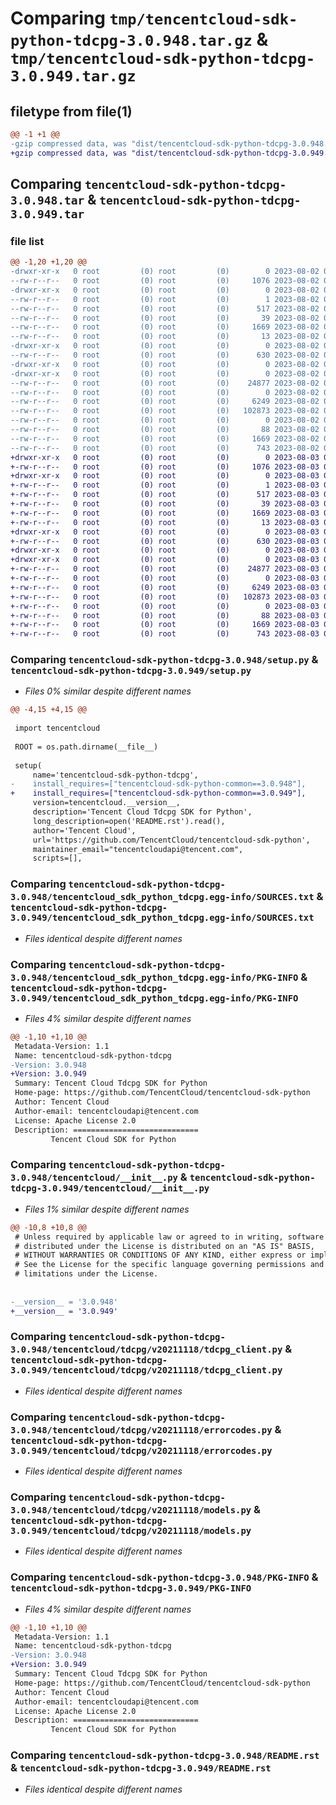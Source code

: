 # Comparing `tmp/tencentcloud-sdk-python-tdcpg-3.0.948.tar.gz` & `tmp/tencentcloud-sdk-python-tdcpg-3.0.949.tar.gz`

## filetype from file(1)

```diff
@@ -1 +1 @@
-gzip compressed data, was "dist/tencentcloud-sdk-python-tdcpg-3.0.948.tar", last modified: Wed Aug  2 00:38:37 2023, max compression
+gzip compressed data, was "dist/tencentcloud-sdk-python-tdcpg-3.0.949.tar", last modified: Thu Aug  3 00:35:40 2023, max compression
```

## Comparing `tencentcloud-sdk-python-tdcpg-3.0.948.tar` & `tencentcloud-sdk-python-tdcpg-3.0.949.tar`

### file list

```diff
@@ -1,20 +1,20 @@
-drwxr-xr-x   0 root         (0) root         (0)        0 2023-08-02 00:38:37.000000 tencentcloud-sdk-python-tdcpg-3.0.948/
--rw-r--r--   0 root         (0) root         (0)     1076 2023-08-02 00:38:37.000000 tencentcloud-sdk-python-tdcpg-3.0.948/setup.py
-drwxr-xr-x   0 root         (0) root         (0)        0 2023-08-02 00:38:37.000000 tencentcloud-sdk-python-tdcpg-3.0.948/tencentcloud_sdk_python_tdcpg.egg-info/
--rw-r--r--   0 root         (0) root         (0)        1 2023-08-02 00:38:37.000000 tencentcloud-sdk-python-tdcpg-3.0.948/tencentcloud_sdk_python_tdcpg.egg-info/dependency_links.txt
--rw-r--r--   0 root         (0) root         (0)      517 2023-08-02 00:38:37.000000 tencentcloud-sdk-python-tdcpg-3.0.948/tencentcloud_sdk_python_tdcpg.egg-info/SOURCES.txt
--rw-r--r--   0 root         (0) root         (0)       39 2023-08-02 00:38:37.000000 tencentcloud-sdk-python-tdcpg-3.0.948/tencentcloud_sdk_python_tdcpg.egg-info/requires.txt
--rw-r--r--   0 root         (0) root         (0)     1669 2023-08-02 00:38:37.000000 tencentcloud-sdk-python-tdcpg-3.0.948/tencentcloud_sdk_python_tdcpg.egg-info/PKG-INFO
--rw-r--r--   0 root         (0) root         (0)       13 2023-08-02 00:38:37.000000 tencentcloud-sdk-python-tdcpg-3.0.948/tencentcloud_sdk_python_tdcpg.egg-info/top_level.txt
-drwxr-xr-x   0 root         (0) root         (0)        0 2023-08-02 00:38:37.000000 tencentcloud-sdk-python-tdcpg-3.0.948/tencentcloud/
--rw-r--r--   0 root         (0) root         (0)      630 2023-08-02 00:38:37.000000 tencentcloud-sdk-python-tdcpg-3.0.948/tencentcloud/__init__.py
-drwxr-xr-x   0 root         (0) root         (0)        0 2023-08-02 00:38:37.000000 tencentcloud-sdk-python-tdcpg-3.0.948/tencentcloud/tdcpg/
-drwxr-xr-x   0 root         (0) root         (0)        0 2023-08-02 00:38:37.000000 tencentcloud-sdk-python-tdcpg-3.0.948/tencentcloud/tdcpg/v20211118/
--rw-r--r--   0 root         (0) root         (0)    24877 2023-08-02 00:38:37.000000 tencentcloud-sdk-python-tdcpg-3.0.948/tencentcloud/tdcpg/v20211118/tdcpg_client.py
--rw-r--r--   0 root         (0) root         (0)        0 2023-08-02 00:38:37.000000 tencentcloud-sdk-python-tdcpg-3.0.948/tencentcloud/tdcpg/v20211118/__init__.py
--rw-r--r--   0 root         (0) root         (0)     6249 2023-08-02 00:38:37.000000 tencentcloud-sdk-python-tdcpg-3.0.948/tencentcloud/tdcpg/v20211118/errorcodes.py
--rw-r--r--   0 root         (0) root         (0)   102873 2023-08-02 00:38:37.000000 tencentcloud-sdk-python-tdcpg-3.0.948/tencentcloud/tdcpg/v20211118/models.py
--rw-r--r--   0 root         (0) root         (0)        0 2023-08-02 00:38:37.000000 tencentcloud-sdk-python-tdcpg-3.0.948/tencentcloud/tdcpg/__init__.py
--rw-r--r--   0 root         (0) root         (0)       88 2023-08-02 00:38:37.000000 tencentcloud-sdk-python-tdcpg-3.0.948/setup.cfg
--rw-r--r--   0 root         (0) root         (0)     1669 2023-08-02 00:38:37.000000 tencentcloud-sdk-python-tdcpg-3.0.948/PKG-INFO
--rw-r--r--   0 root         (0) root         (0)      743 2023-08-02 00:38:37.000000 tencentcloud-sdk-python-tdcpg-3.0.948/README.rst
+drwxr-xr-x   0 root         (0) root         (0)        0 2023-08-03 00:35:40.000000 tencentcloud-sdk-python-tdcpg-3.0.949/
+-rw-r--r--   0 root         (0) root         (0)     1076 2023-08-03 00:35:40.000000 tencentcloud-sdk-python-tdcpg-3.0.949/setup.py
+drwxr-xr-x   0 root         (0) root         (0)        0 2023-08-03 00:35:40.000000 tencentcloud-sdk-python-tdcpg-3.0.949/tencentcloud_sdk_python_tdcpg.egg-info/
+-rw-r--r--   0 root         (0) root         (0)        1 2023-08-03 00:35:40.000000 tencentcloud-sdk-python-tdcpg-3.0.949/tencentcloud_sdk_python_tdcpg.egg-info/dependency_links.txt
+-rw-r--r--   0 root         (0) root         (0)      517 2023-08-03 00:35:40.000000 tencentcloud-sdk-python-tdcpg-3.0.949/tencentcloud_sdk_python_tdcpg.egg-info/SOURCES.txt
+-rw-r--r--   0 root         (0) root         (0)       39 2023-08-03 00:35:40.000000 tencentcloud-sdk-python-tdcpg-3.0.949/tencentcloud_sdk_python_tdcpg.egg-info/requires.txt
+-rw-r--r--   0 root         (0) root         (0)     1669 2023-08-03 00:35:40.000000 tencentcloud-sdk-python-tdcpg-3.0.949/tencentcloud_sdk_python_tdcpg.egg-info/PKG-INFO
+-rw-r--r--   0 root         (0) root         (0)       13 2023-08-03 00:35:40.000000 tencentcloud-sdk-python-tdcpg-3.0.949/tencentcloud_sdk_python_tdcpg.egg-info/top_level.txt
+drwxr-xr-x   0 root         (0) root         (0)        0 2023-08-03 00:35:40.000000 tencentcloud-sdk-python-tdcpg-3.0.949/tencentcloud/
+-rw-r--r--   0 root         (0) root         (0)      630 2023-08-03 00:35:40.000000 tencentcloud-sdk-python-tdcpg-3.0.949/tencentcloud/__init__.py
+drwxr-xr-x   0 root         (0) root         (0)        0 2023-08-03 00:35:40.000000 tencentcloud-sdk-python-tdcpg-3.0.949/tencentcloud/tdcpg/
+drwxr-xr-x   0 root         (0) root         (0)        0 2023-08-03 00:35:40.000000 tencentcloud-sdk-python-tdcpg-3.0.949/tencentcloud/tdcpg/v20211118/
+-rw-r--r--   0 root         (0) root         (0)    24877 2023-08-03 00:35:40.000000 tencentcloud-sdk-python-tdcpg-3.0.949/tencentcloud/tdcpg/v20211118/tdcpg_client.py
+-rw-r--r--   0 root         (0) root         (0)        0 2023-08-03 00:35:40.000000 tencentcloud-sdk-python-tdcpg-3.0.949/tencentcloud/tdcpg/v20211118/__init__.py
+-rw-r--r--   0 root         (0) root         (0)     6249 2023-08-03 00:35:40.000000 tencentcloud-sdk-python-tdcpg-3.0.949/tencentcloud/tdcpg/v20211118/errorcodes.py
+-rw-r--r--   0 root         (0) root         (0)   102873 2023-08-03 00:35:40.000000 tencentcloud-sdk-python-tdcpg-3.0.949/tencentcloud/tdcpg/v20211118/models.py
+-rw-r--r--   0 root         (0) root         (0)        0 2023-08-03 00:35:40.000000 tencentcloud-sdk-python-tdcpg-3.0.949/tencentcloud/tdcpg/__init__.py
+-rw-r--r--   0 root         (0) root         (0)       88 2023-08-03 00:35:40.000000 tencentcloud-sdk-python-tdcpg-3.0.949/setup.cfg
+-rw-r--r--   0 root         (0) root         (0)     1669 2023-08-03 00:35:40.000000 tencentcloud-sdk-python-tdcpg-3.0.949/PKG-INFO
+-rw-r--r--   0 root         (0) root         (0)      743 2023-08-03 00:35:40.000000 tencentcloud-sdk-python-tdcpg-3.0.949/README.rst
```

### Comparing `tencentcloud-sdk-python-tdcpg-3.0.948/setup.py` & `tencentcloud-sdk-python-tdcpg-3.0.949/setup.py`

 * *Files 0% similar despite different names*

```diff
@@ -4,15 +4,15 @@
 
 import tencentcloud
 
 ROOT = os.path.dirname(__file__)
 
 setup(
     name='tencentcloud-sdk-python-tdcpg',
-    install_requires=["tencentcloud-sdk-python-common==3.0.948"],
+    install_requires=["tencentcloud-sdk-python-common==3.0.949"],
     version=tencentcloud.__version__,
     description='Tencent Cloud Tdcpg SDK for Python',
     long_description=open('README.rst').read(),
     author='Tencent Cloud',
     url='https://github.com/TencentCloud/tencentcloud-sdk-python',
     maintainer_email="tencentcloudapi@tencent.com",
     scripts=[],
```

### Comparing `tencentcloud-sdk-python-tdcpg-3.0.948/tencentcloud_sdk_python_tdcpg.egg-info/SOURCES.txt` & `tencentcloud-sdk-python-tdcpg-3.0.949/tencentcloud_sdk_python_tdcpg.egg-info/SOURCES.txt`

 * *Files identical despite different names*

### Comparing `tencentcloud-sdk-python-tdcpg-3.0.948/tencentcloud_sdk_python_tdcpg.egg-info/PKG-INFO` & `tencentcloud-sdk-python-tdcpg-3.0.949/tencentcloud_sdk_python_tdcpg.egg-info/PKG-INFO`

 * *Files 4% similar despite different names*

```diff
@@ -1,10 +1,10 @@
 Metadata-Version: 1.1
 Name: tencentcloud-sdk-python-tdcpg
-Version: 3.0.948
+Version: 3.0.949
 Summary: Tencent Cloud Tdcpg SDK for Python
 Home-page: https://github.com/TencentCloud/tencentcloud-sdk-python
 Author: Tencent Cloud
 Author-email: tencentcloudapi@tencent.com
 License: Apache License 2.0
 Description: ============================
         Tencent Cloud SDK for Python
```

### Comparing `tencentcloud-sdk-python-tdcpg-3.0.948/tencentcloud/__init__.py` & `tencentcloud-sdk-python-tdcpg-3.0.949/tencentcloud/__init__.py`

 * *Files 1% similar despite different names*

```diff
@@ -10,8 +10,8 @@
 # Unless required by applicable law or agreed to in writing, software
 # distributed under the License is distributed on an "AS IS" BASIS,
 # WITHOUT WARRANTIES OR CONDITIONS OF ANY KIND, either express or implied.
 # See the License for the specific language governing permissions and
 # limitations under the License.
 
 
-__version__ = '3.0.948'
+__version__ = '3.0.949'
```

### Comparing `tencentcloud-sdk-python-tdcpg-3.0.948/tencentcloud/tdcpg/v20211118/tdcpg_client.py` & `tencentcloud-sdk-python-tdcpg-3.0.949/tencentcloud/tdcpg/v20211118/tdcpg_client.py`

 * *Files identical despite different names*

### Comparing `tencentcloud-sdk-python-tdcpg-3.0.948/tencentcloud/tdcpg/v20211118/errorcodes.py` & `tencentcloud-sdk-python-tdcpg-3.0.949/tencentcloud/tdcpg/v20211118/errorcodes.py`

 * *Files identical despite different names*

### Comparing `tencentcloud-sdk-python-tdcpg-3.0.948/tencentcloud/tdcpg/v20211118/models.py` & `tencentcloud-sdk-python-tdcpg-3.0.949/tencentcloud/tdcpg/v20211118/models.py`

 * *Files identical despite different names*

### Comparing `tencentcloud-sdk-python-tdcpg-3.0.948/PKG-INFO` & `tencentcloud-sdk-python-tdcpg-3.0.949/PKG-INFO`

 * *Files 4% similar despite different names*

```diff
@@ -1,10 +1,10 @@
 Metadata-Version: 1.1
 Name: tencentcloud-sdk-python-tdcpg
-Version: 3.0.948
+Version: 3.0.949
 Summary: Tencent Cloud Tdcpg SDK for Python
 Home-page: https://github.com/TencentCloud/tencentcloud-sdk-python
 Author: Tencent Cloud
 Author-email: tencentcloudapi@tencent.com
 License: Apache License 2.0
 Description: ============================
         Tencent Cloud SDK for Python
```

### Comparing `tencentcloud-sdk-python-tdcpg-3.0.948/README.rst` & `tencentcloud-sdk-python-tdcpg-3.0.949/README.rst`

 * *Files identical despite different names*

